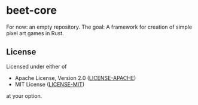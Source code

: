 # beet-core
For now: an empty repository. The goal: A framework for creation of simple pixel art games in Rust.

## License

Licensed under either of

- Apache License, Version 2.0 ([LICENSE-APACHE](LICENSE-APACHE))
- MIT License ([LICENSE-MIT](LICENSE-MIT))

at your option.
